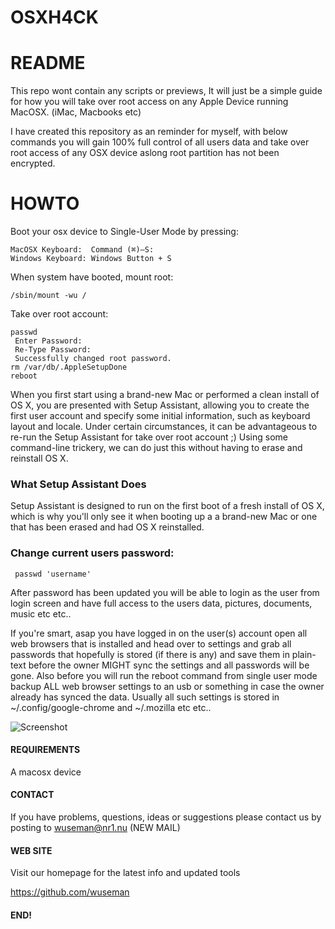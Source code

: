 # OSXH4CK

# README 

This repo wont contain any scripts or previews, It will just be a simple guide for how you will take over root access  on any Apple Device running MacOSX. (iMac, Macbooks etc)

I have created this repository as an reminder for myself, with below commands you will gain 100% full control of all users data and take over root access of any OSX device aslong root partition has not been encrypted.

# HOWTO 

Boot your osx device to Single-User Mode by pressing:

    MacOSX Keyboard:  Command (⌘)—S:
    Windows Keyboard: Windows Button + S
    
When system have booted, mount root:

    /sbin/mount -wu /
  
Take over root account: 

    passwd 
     Enter Password:
     Re-Type Password: 
     Successfully changed root password.
    rm /var/db/.AppleSetupDone
    reboot

When you first start using a brand-new Mac or performed a clean install of OS X, you are presented with Setup Assistant, allowing you to create the first user account and specify some initial information, such as keyboard layout 
and locale. Under certain circumstances, it can be advantageous to re-run the Setup Assistant for take over root account ;) Using some command-line trickery, we can do just this without having to erase and reinstall OS X.

### What Setup Assistant Does
Setup Assistant is designed to run on the first boot of a fresh install of OS X, which is why you'll only see it when booting up a a brand-new Mac or one that has been erased and had OS X reinstalled.

### Change current users password:
     passwd 'username'

After password has been updated you will be able to login as the user from login screen and have full access to the users data, pictures, documents, music etc etc..

If you're smart, asap you have logged in on the user(s) account open all web browsers that is installed and head over to settings and grab all passwords that hopefully is stored (if there is any) and save them in plain-text before 
the owner MIGHT sync the settings and all passwords will be gone. Also before you will run the reboot command from single user mode backup ALL web browser settings to an usb or something in case the owner 
already has synced the data. Usually all such settings is stored in ~/.config/google-chrome and ~/.mozilla etc etc.. 

![Screenshot](https://nr1.nu/archive/images/hqdefault.jpg)

#### REQUIREMENTS

A macosx device

#### CONTACT 

If you have problems, questions, ideas or suggestions please contact
us by posting to wuseman@nr1.nu (NEW MAIL)

#### WEB SITE

Visit our homepage for the latest info and updated tools

https://github.com/wuseman

#### END!

